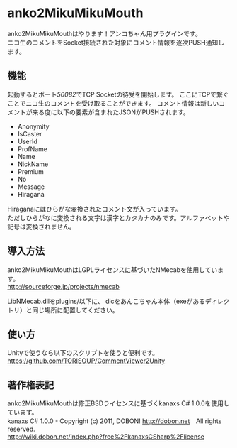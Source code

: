 anko2MikuMikuMouth
===============
anko2MikuMikuMouthはやります！アンコちゃん用プラグインです。  
ニコ生のコメントをSocket接続された対象にコメント情報を逐次PUSH通知します。

機能
-------
起動するとポート*50082*でTCP Socketの待受を開始します。
ここにTCPで繋ぐことでニコ生のコメントを受け取ることができます。  コメント情報は新しいコメントが来る度に以下の要素が含まれたJSONがPUSHされます。

* Anonymity
* IsCaster
* UserId
* ProfName
* Name
* NickName
* Premium
* No
* Message
* Hiragana

Hiraganaにはひらがな変換されたコメント文が入っています。  
ただしひらがなに変換される文字は漢字とカタカナのみです。アルファベットや記号は変換されません。

導入方法
-------
anko2MikuMikuMouthはLGPLライセンスに基づいたNMecabを使用しています。  
http://sourceforge.jp/projects/nmecab 

LibNMecab.dllをplugins/以下に、
dicをあんこちゃん本体（exeがあるディレクトリ）と同じ場所に配置してください。


使い方
------
Unityで使うなら以下のスクリプトを使うと便利です。
https://github.com/TORISOUP/CommentViewer2Unity

著作権表記
------
anko2MikuMikuMouthは修正BSDライセンスに基づくkanaxs C# 1.0.0を使用しています。  
kanaxs C# 1.0.0 - Copyright (c) 2011, DOBON! <http://dobon.net>　All rights reserved.  
http://wiki.dobon.net/index.php?free%2FkanaxsCSharp%2Flicense